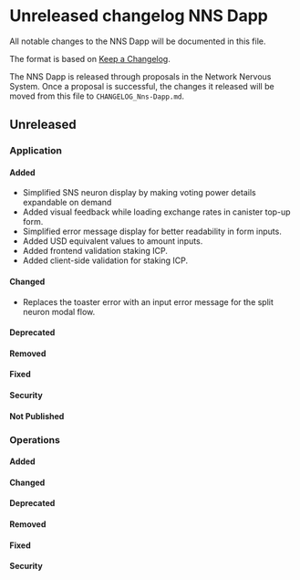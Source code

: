 # Unreleased changelog NNS Dapp

All notable changes to the NNS Dapp will be documented in this file.

The format is based on [Keep a Changelog](https://keepachangelog.com/en/1.0.0/).

The NNS Dapp is released through proposals in the Network Nervous System. Once a
proposal is successful, the changes it released will be moved from this file to
`CHANGELOG_Nns-Dapp.md`.

## Unreleased

### Application

#### Added

* Simplified SNS neuron display by making voting power details expandable on demand
* Added visual feedback while loading exchange rates in canister top-up form.
* Simplified error message display for better readability in form inputs.
* Added USD equivalent values to amount inputs.
* Added frontend validation staking ICP.
* Added client-side validation for staking ICP.

#### Changed

* Replaces the toaster error with an input error message for the split neuron modal flow.

#### Deprecated

#### Removed

#### Fixed

#### Security

#### Not Published

### Operations

#### Added

#### Changed

#### Deprecated

#### Removed

#### Fixed

#### Security
